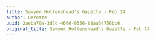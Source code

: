 ```yaml
---
title: Sawyer Hollenshead's Gazette - Feb 14
author: Gazette
uuid: 2aeba70a-3d7d-4666-9556-88aa54756bc6
original_title: Sawyer Hollenshead's Gazette - Feb 14
---
```


